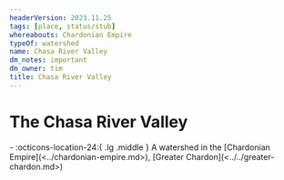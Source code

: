 ```yaml
---
headerVersion: 2023.11.25
tags: [place, status/stub]
whereabouts: Chardonian Empire
typeOf: watershed
name: Chasa River Valley
dm_notes: important
dm_owner: tim
title: Chasa River Valley
---
```

# The Chasa River Valley
<div class="grid cards ext-narrow-margin ext-one-column" markdown>
-    :octicons-location-24:{ .lg .middle } A watershed in the [Chardonian Empire](<../chardonian-empire.md>), [Greater Chardon](<../../greater-chardon.md>)  
</div>




